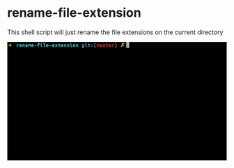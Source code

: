 # rename-file-extension
This shell script will just rename the file extensions on the current directory

![image](gif.gif)
